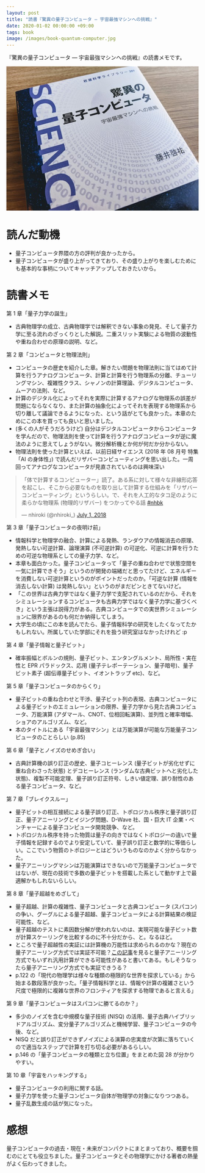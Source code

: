 ```yaml
---
layout: post
title: "読書『驚異の量子コンピュータ ― 宇宙最強マシンへの挑戦』"
date: 2020-01-02 00:00:00 +09:00
tags: book
image: /images/book-quantum-computer.jpg
---
```


『驚異の量子コンピュータ ― 宇宙最強マシンへの挑戦』の読書メモです。

![表紙](/images/book-quantum-computer.jpg)

# 読んだ動機

- 量子コンピュータ界隈の方の評判が良かったから。
- 量子コンピュータが盛り上がってきており、その盛り上がりを楽しむためにも基本的な事柄についてキャッチアップしておきたいから。

# 読書メモ

第 1 章「量子力学の誕生」

- 古典物理学の成立、古典物理学では解釈できない事象の発見、そして量子力学に至る流れのざっくりとした解説。二重スリット実験による物質の波動性や重ね合わせの原理の説明、など。

第 2 章「コンピュータと物理法則」

- コンピュータの歴史を紹介した章。解きたい問題を物理法則に当てはめて計算を行うアナログコンピュータ、計算と計算を行う物理系の分離、チューリングマシン、複雑性クラス、シャノンの計算理論、デジタルコンピュータ、ムーアの法則、など。
- 計算のデジタル化によってそれを実際に計算するアナログな物理系の誤差が問題にならなくなり、また計算の抽象化によってそれを表現する物理系から切り離して議論できるようになった、という話がとても良かった。本章のためにこの本を買っても良いと思いました。
- (多くの人がそうだろうけど) 自分はデジタルコンピュータからコンピュータを学んだので、物理法則を使って計算を行うアナログコンピュータが逆に魔法のように思えてしょうがない。微分解析機とか何が何だか分からない。
- 物理法則を使った計算といえば、以前日経サイエンス (2018 年 08 月号 特集「AI の身体性」) で読んだリザバーコンピューティングを思い出した。一周回ってアナログなコンピュータが見直されているのは興味深い

<blockquote class="twitter-tweet" data-conversation="none"><p lang="ja" dir="ltr">「体で計算するコンピューター」読了。ある系に対して様々な非線形応答を起こし、そこから必要なものを取り出して計算する仕組みを「リザバーコンピューティング」というらしい。で、それを人工的なタコ足のように柔らかな物理系 (物理的リザバー) をつかってやる話 <a href="https://twitter.com/hashtag/nhbk?src=hash&amp;ref_src=twsrc%5Etfw">#nhbk</a></p>&mdash; nhiroki (@nhiroki_) <a href="https://twitter.com/nhiroki_/status/1013438344427008000?ref_src=twsrc%5Etfw">July 1, 2018</a></blockquote> <script async src="https://platform.twitter.com/widgets.js" charset="utf-8"></script>

第 3 章「量子コンピュータの夜明け前」

- 情報科学と物理学の融合、計算による発熱、ランダウアの情報消去の原理、発熱しない可逆計算、論理演算 (不可逆計算) の可逆化、可逆に計算を行うための可逆な物理系としての量子力学、など。
- 本章も面白かった。量子コンピュータって「量子の重ね合わせで状態空間を一気に計算できそう」というのが開発の端緒だと思ってたけど、エネルギーを消費しない可逆計算というのがポイントだったのか。「可逆な計算 (情報を消去しない計算) は発熱しない」というのがまだピンときてないけど。
- 「この世界は古典力学ではなく量子力学で支配されているのだから、それをシミュレーションするコンピュータも古典力学ではなく量子力学に基づくべき」という主張は説得力がある。古典コンピュータでの実世界シミュレーションに限界があるのも何だか納得してしまう。
- 大学生の頃にこの本を読んでたら、量子情報科学の研究をしたくなってたかもしれない。所属していた学部にそれを扱う研究室はなかったけれど :p

第 4 章「量子情報と量子ビット」

- 確率振幅とボルンの規則、量子ビット、エンタングルメント、局所性・実在性と EPR パラドックス、応用 (量子テレポーテーション、量子暗号)、量子ビット素子 (超伝導量子ビット、イオントラップ etc)、など。

第 5 章「量子コンピュータのからくり」

- 量子ビットの重ね合わせと干渉、量子ビット列の表現、古典コンピュータによる量子ビットのエミュレーションの限界、量子力学から見た古典コンピュータ、万能演算 (アダマール、CNOT、位相回転演算)、並列性と確率増幅、ショアのアルゴリズム、など。
- 本のタイトルにある「宇宙最強マシン」とは万能演算が可能な万能量子コンピュータのことらしい (p.85)

第 6 章「量子とノイズのせめぎ合い」

- 古典計算機の誤り訂正の歴史、量子コヒーレンス (量子ビットが劣化せずに重ね合わさった状態) とデコヒーレンス (ランダムな古典ビットへと劣化した状態)、複製不可能定理、量子誤り訂正符号、しきい値定理、誤り耐性のある量子コンピュータ、など。

第 7 章「ブレイクスルー」

- 量子ビットの相互接続による量子誤り訂正、トポロジカル秩序と量子誤り訂正、量子アニーリングとイジング問題、D-Wave 社、国・巨大 IT 企業・ベンチャーによる量子コンピュータ開発競争、など。
- トポロジカル秩序を持った物質は量子の向きではなくトポロジーの違いで量子情報を記録するのでより安定していて、量子誤り訂正と数学的に等価らしい。ここでいう物質のトポロジーとはどういうものなのかよく分からなかった。
- 量子アニーリングマシンは万能演算はできないので万能量子コンピュータではないが、現在の技術で多数の量子ビットを搭載した系として動かす上で最適解かもしれないらしい。

第 8 章「量子超越をめざして」

- 量子超越、計算の複雑性、量子コンピュータと古典コンピュータ (スパコン) の争い、グーグルによる量子超越、量子コンピュータによる計算結果の検証可能性、など。
- 量子超越のテストに素因数分解が使われないのは、実現可能な量子ビット数が計算スケーリングを比較するのに不十分だから、と。なるほど。
- ところで量子超越性の実証には計算機の万能性は求められるのかな？現在の量子アニーリング方式では実証不可能？[この記事](https://www.itmedia.co.jp/news/articles/1911/19/news041_2.html)を見ると量子アニーリング方式でもいずれ汎用計算ができる可能性があると書いてある。もしそうなったら量子アニーリング方式でも実証できうる？
- p.122 の「現代の物理学は様々な種類の極限的な世界を探求している」から始まる数段落が良かった。「量子情報科学とは、情報や計算の複雑さという尺度で極限的に複雑な世界のフロンティアを探求する物理であると言える」

第 9 章「量子コンピュータはスパコンに勝てるのか？」

- 多少のノイズを含む中規模な量子技術 (NISQ) の活用、量子古典ハイブリッドアルゴリズム、変分量子アルゴリズムと機械学習、量子コンピュータの今後、など。
- NISQ だと誤り訂正ができずノイズによる演算の忠実度が次第に落ちていくので適当なステップで計算を打ち切る必要があるらしい。
- p.146 の「量子コンピュータの種類と立ち位置」をまとめた図 28 が分かりやすい。

第 10 章「宇宙をハッキングする」

- 量子コンピュータの利用に関する話。
- 量子力学を使った量子コンピュータ自体が物理学の対象になりつつある。
- 量子乱数生成の話が気になった。

# 感想

量子コンピュータの過去・現在・未来がコンパクトにまとまっており、概要を掴むのにとても役立ちました。量子コンピュータとその物理学にかける著者の熱量がよく伝わってきました。